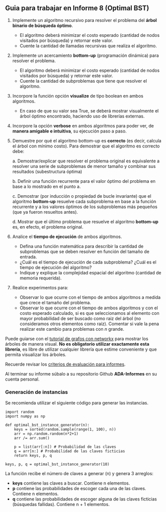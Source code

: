 ## Guia para trabajar en Informe 8 (Optimal BST)

1. Implemente un algoritmo recursivo para resolver el problema del **árbol binario de búsqueda óptimo**. 	
	- El algoritmo deberá minimizar el costo esperado (cantidad de nodos visitados por búsqueda) y retornar este valor.
	- Cuente la cantidad de llamadas recursivas que realiza el algoritmo.

2. Implemente un acercamiento **bottom-up** (programación dinámica) para resolver el problema.
	- El algoritmo deberá minimizar el costo esperado (cantidad de nodos visitados por búsqueda) y retornar este valor.
	- Cuente la cantidad de subproblemas que tiene que resolver el algoritmo.

3. 	Incorpore la función opción **visualize** de tipo boolean en ambos algoritmos.
	- En caso de que su valor sea True, se deberá mostrar visualmente el árbol óptimo encontrado, haciendo uso de librerías externas.

4. Incorpore la opción **verbose** en ambos algoritmos para poder ver, de **manera amigable e intuitiva**, su ejecución paso a paso.

5. Demuestre por qué el algoritmo bottom-up es **correcto** (es decir, calcula el árbol con mínimo costo). Para demostrar que el algoritmo es correcto debe:

    a. Demostrar/explicar que resolver el problema original es equivalente a resolver una serie de subproblemas de menor tamaño y combinar sus resultados (subestructura óptima)
    
    b. Definir una función recurrente para el valor óptimo del problema en base a lo mostrado en el punto a.
    
    c. Demostrar (por inducción o propiedad de bucle invariante) que el algoritmo **bottom-up** resuelve cada subproblema en base a la función recurrente y a los valores óptimos de los subproblemas más pequeños (que ya fueron resueltos antes).
    
    d. Mostrar que el último problema que resuelve el algoritmo **bottom-up** es, en efecto, el problema original.

6. Analice el **tiempo de ejecución** de ambos algoritmos.
	- Defina una función matemática para describir la cantidad de subproblemas que se deben resolver en función del tamaño de entrada.
	- ¿Cuál es el tiempo de ejecución de cada subproblema? ¿Cuál es el tiempo de ejecución del algoritmo?
	- Indique y explique la complejidad espacial del algoritmo (cantidad de memoria requerida).

7. Realice experimentos para:
	- Observar lo que ocurre con el tiempo de ambos algoritmos a medida que crece el tamaño del problema.
	- Observar lo que ocurre con el tiempo de ambos algoritmos y con el costo esperado calculado, si es que seleccionamos al elemento con mayor probabilidad de ser buscado como raiz del árbol (no consideramos otros elementos como raíz). Comentar si vale la pena realizar este cambio para problemas con *n* grande.

Puede guiarse con el [tutorial de grafos con networkx](https://github.com/rilianx/ADA/blob/main/Guías%20para%20Informes/mini-tutoriales/Grafos_con_networkx.ipynb) para mostrar los árboles de manera visual. **No es obligatorio utilizar exactamente esta librería**, es libre de utilizar cualquier librería que estime conveniente y que permita visualizar los árboles.  

Recuerde revisar los [criterios de evaluación para informes](https://github.com/rilianx/ADA/blob/main/Gu%C3%ADas%20para%20Informes/CriteriosEvaluacion.md).

Al terminar su informe súbalo a su repositorio Github **ADA-Informes** en su cuenta personal.

### Generación de instancias
Se recomienda utilizar el siguiente código para generar las instancias.

````
import random
import numpy as np

def optimal_bst_instance_generator(n):
    keys = sorted(random.sample(range(1, 100), n))
    arr = np.random.random(n*2+1)
    arr /= arr.sum()
    
    p = list(arr[:n]) # Probabilidad de las claves
    q = arr[n:] # Probabilidad de las claves ficticias
    return keys, p, q
    
keys, p, q = optimal_bst_instance_generator(10)
````

La función recibe el número de claves a generar (n) y genera 3 arreglos:
- **keys** contiene las claves a buscar. Contiene n elementos.
- **p** contiene las probabilidades de escoger cada una de las claves. Contiene n elementos.
- **q** contiene las probabilidades de escoger alguna de las claves ficticias (búsquedas fallidas). Contiene n + 1 elementos.

